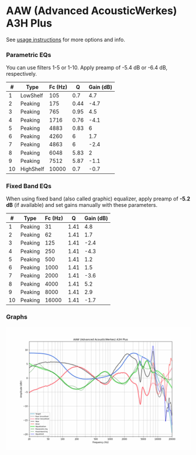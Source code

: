# AAW (Advanced AcousticWerkes) A3H Plus
See [usage instructions](https://github.com/jaakkopasanen/AutoEq#usage) for more options and info.

### Parametric EQs
You can use filters 1-5 or 1-10. Apply preamp of -5.4 dB or -6.4 dB, respectively.

|   # | Type      |   Fc (Hz) |    Q |   Gain (dB) |
|-----|-----------|-----------|------|-------------|
|   1 | LowShelf  |       105 | 0.7  |         4.7 |
|   2 | Peaking   |       175 | 0.44 |        -4.7 |
|   3 | Peaking   |       765 | 0.95 |         4.5 |
|   4 | Peaking   |      1716 | 0.76 |        -4.1 |
|   5 | Peaking   |      4883 | 0.83 |         6   |
|   6 | Peaking   |      4260 | 6    |         1.7 |
|   7 | Peaking   |      4863 | 6    |        -2.4 |
|   8 | Peaking   |      6048 | 5.83 |         2   |
|   9 | Peaking   |      7512 | 5.87 |        -1.1 |
|  10 | HighShelf |     10000 | 0.7  |        -0.7 |

### Fixed Band EQs
When using fixed band (also called graphic) equalizer, apply preamp of **-5.2 dB** (if available) and set gains manually with these parameters.

|   # | Type    |   Fc (Hz) |    Q |   Gain (dB) |
|-----|---------|-----------|------|-------------|
|   1 | Peaking |        31 | 1.41 |         4.8 |
|   2 | Peaking |        62 | 1.41 |         1.7 |
|   3 | Peaking |       125 | 1.41 |        -2.4 |
|   4 | Peaking |       250 | 1.41 |        -4.3 |
|   5 | Peaking |       500 | 1.41 |         1.2 |
|   6 | Peaking |      1000 | 1.41 |         1.5 |
|   7 | Peaking |      2000 | 1.41 |        -3.6 |
|   8 | Peaking |      4000 | 1.41 |         5.2 |
|   9 | Peaking |      8000 | 1.41 |         2.9 |
|  10 | Peaking |     16000 | 1.41 |        -1.7 |

### Graphs
![](./AAW%20(Advanced%20AcousticWerkes)%20A3H%20Plus.png)
